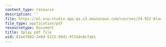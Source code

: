 ```yaml
---
content_type: resource
description: ''
file: https://ol-ocw-studio-app-qa.s3.amazonaws.com/courses/24-912-black-matters-introduction-to-black-studies-spring-2017/81ee79022e8d521550d19f33dc6c7ab1_sY-Hxq1-_Xo.pdf
file_type: application/pdf
resourcetype: Document
title: 3play pdf file
uid: 81ee7902-2e8d-5215-50d1-9f33dc6c7ab1
---
```

